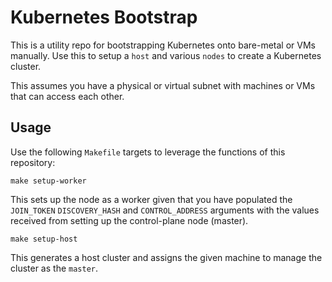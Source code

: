 # Kubernetes Bootstrap

This is a utility repo for bootstrapping Kubernetes onto
bare-metal or VMs manually. Use this to setup a `host` and
various `nodes` to create a Kubernetes cluster. 

This assumes you have a physical or virtual subnet with 
machines or VMs that can access each other.

## Usage

Use the following `Makefile` targets to leverage the functions
of this repository:

    make setup-worker

This sets up the node as a worker given that you have populated the `JOIN_TOKEN` 
`DISCOVERY_HASH` and `CONTROL_ADDRESS` arguments with the values received from
setting up the control-plane node (master).

    make setup-host

This generates a host cluster and assigns the given machine
to manage the cluster as the `master`.
